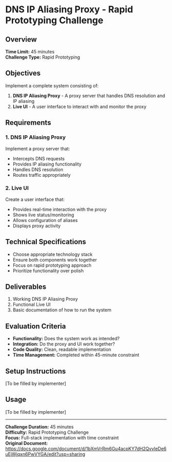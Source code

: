 # DNS IP Aliasing Proxy - Rapid Prototyping Challenge

## Overview

**Time Limit:** 45 minutes  
**Challenge Type:** Rapid Prototyping  

## Objectives

Implement a complete system consisting of:

1. **DNS IP Aliasing Proxy** - A proxy server that handles DNS resolution and IP aliasing
2. **Live UI** - A user interface to interact with and monitor the proxy

## Requirements

### 1. DNS IP Aliasing Proxy

Implement a proxy server that:
- Intercepts DNS requests
- Provides IP aliasing functionality
- Handles DNS resolution
- Routes traffic appropriately

### 2. Live UI

Create a user interface that:
- Provides real-time interaction with the proxy
- Shows live status/monitoring
- Allows configuration of aliases
- Displays proxy activity

## Technical Specifications

- Choose appropriate technology stack
- Ensure both components work together
- Focus on rapid prototyping approach
- Prioritize functionality over polish

## Deliverables

1. Working DNS IP Aliasing Proxy
2. Functional Live UI
3. Basic documentation of how to run the system

## Evaluation Criteria

- **Functionality:** Does the system work as intended?
- **Integration:** Do the proxy and UI work together?
- **Code Quality:** Clean, readable implementation
- **Time Management:** Completed within 45-minute constraint

## Setup Instructions

[To be filled by implementer]

## Usage

[To be filled by implementer]

---

**Challenge Duration:** 45 minutes  
**Difficulty:** Rapid Prototyping Challenge  
**Focus:** Full-stack implementation with time constraint  
**Original Document:** https://docs.google.com/document/d/1bXmVrRm6Gu4acpKY7dH2QvvleDe6uEjWjqxn6PwVYGA/edit?usp=sharing